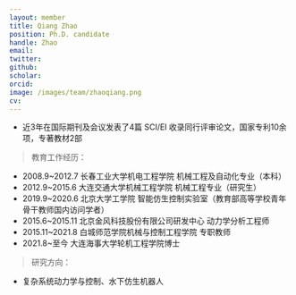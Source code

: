 ```yaml
---
layout: member
title: Qiang Zhao
position: Ph.D. candidate
handle: Zhao
email: 
twitter: 
github: 
scholar:
orcid: 
image: /images/team/zhaoqiang.png
cv: 
---
```


- 近3年在国际期刊及会议发表了4篇 SCI/EI 收录同行评审论文，国家专利10余项，专著教材2部

> 教育工作经历：

- 2008.9~2012.7     长春工业大学机电工程学院 机械工程及自动化专业（本科）
- 2012.9~2015.6     大连交通大学机械工程学院 机械工程专业（研究生）
- 2019.9~2020.6     北京大学工学院 智能仿生控制实验室（教育部高等学校青年骨干教师国内访问学者）
- 2015.6~2015.11  北京金风科技股份有限公司研发中心 动力学分析工程师
- 2015.11~2021.8 白城师范学院机械与控制工程学院 专职教师
- 2021.8~至今 大连海事大学轮机工程学院博士

> 研究方向：

- 复杂系统动力学与控制、水下仿生机器人